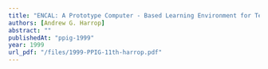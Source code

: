 ```yaml
---
title: "ENCAL: A Prototype Computer - Based Learning Environment for Teaching Calculator Representations"
authors: [Andrew G. Harrop]
abstract: ""
publishedAt: "ppig-1999"
year: 1999
url_pdf: "/files/1999-PPIG-11th-harrop.pdf"
---
```

